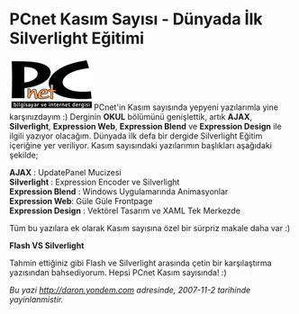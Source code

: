 # PCnet Kasım Sayısı - Dünyada İlk Silverlight Eğitimi 

![](media/PCnet_Kasim_Sayisi_-_Dunyada_Ilk_Silverlight_Egitimi/pcnet.png)PCnet'in Kasım
sayısında yepyeni yazılarımla yine karşınızdayım :) Derginin **OKUL**
bölümünü genişlettik, artık **AJAX**, **Silverlight**, **Expression
Web**, **Expression Blend** ve **Expression Design** ile ilgili yazıyor
olacağım. Dünyada ilk defa bir dergide Silverlight Eğitim içeriğine yer
veriliyor. Kasım sayısındaki yazılarımın başlıkları aşağıdaki şekilde;

**AJAX** : UpdatePanel Mucizesi\
 **Silverlight** : Expression Encoder ve Silverlight\
 **Expression Blend** : Windows Uygulamarında Animasyonlar\
 **Expression Web**: Güle Güle Frontpage\
 **Expression Design** : Vektörel Tasarım ve XAML Tek Merkezde

Tüm bu yazılara ek olarak Kasım sayısına özel bir sürpriz makale daha
var :)

**Flash VS Silverlight**

Tahmin ettiğiniz gibi Flash ve Silverlight arasında çetin bir
karşılaştırma yazısından bahsediyorum. Hepsi PCnet Kasım sayısında! :)


*Bu yazi http://daron.yondem.com adresinde, 2007-11-2 tarihinde yayinlanmistir.*